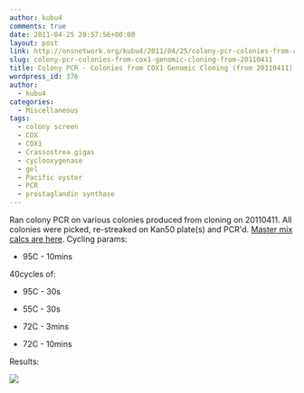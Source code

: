 ```yaml
---
author: kubu4
comments: true
date: 2011-04-25 20:57:56+00:00
layout: post
link: http://onsnetwork.org/kubu4/2011/04/25/colony-pcr-colonies-from-cox1-genomic-cloning-from-20110411/
slug: colony-pcr-colonies-from-cox1-genomic-cloning-from-20110411
title: Colony PCR - Colonies from COX1 Genomic Cloning (from 20110411)
wordpress_id: 376
author:
  - kubu4
categories:
  - Miscellaneous
tags:
  - colony screen
  - COX
  - COX1
  - Crassostrea gigas
  - cyclooxygenase
  - gel
  - Pacific oyster
  - PCR
  - prostaglandin synthase
---
```


Ran colony PCR on various colonies produced from cloning on 20110411. All colonies were picked, re-streaked on Kan50 plate(s) and PCR'd. [Master mix calcs are here](http://eagle.fish.washington.edu/Arabidopsis/20110425-01.jpg). Cycling params:




    
  * 95C - 10mins



40cycles of:


    
  * 95C - 30s

    
  * 55C - 30s

    
  * 72C - 3mins

    
  * 72C - 10mins



Results:

![](http://eagle.fish.washington.edu/Arabidopsis/20110426-01%20Gel.jpg)
